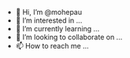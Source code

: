 - 👋 Hi, I’m @mohepau
- 👀 I’m interested in ...
- 🌱 I’m currently learning ...
- 💞️ I’m looking to collaborate on ...
- 📫 How to reach me ...

<!---
mohepau/mohepau is a ✨ special ✨ repository because its `README.md` (this file) appears on your GitHub profile.
You can click the Preview link to take a look at your changes.
--->
